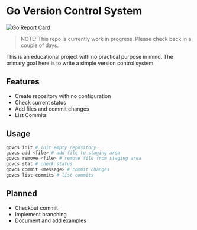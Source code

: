 # Go Version Control System

[![Go Report Card](https://goreportcard.com/badge/github.com/code31415926535/govcs)](https://goreportcard.com/report/github.com/code31415926535/govcs)

> NOTE: This repo is currently work in progress. Please check back in
> a couple of days.

This is an educational project with no practical purpose in mind.
The primary goal here is to write a simple version control system.

## Features

- Create repository with no configuration
- Check current status
- Add files and commit changes
- List Commits

## Usage

```sh
govcs init # init empty repository
govcs add <file> # add file to staging area
govcs remove <file> # remove file from staging area
govcs stat # check status
govcs commit <message> # commit changes
govcs list-commits # list commits
```

## Planned

- Checkout commit
- Implement branching
- Document and add examples
